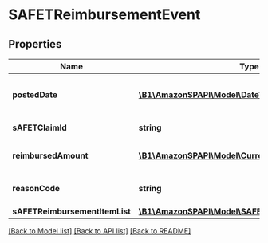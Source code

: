 # SAFETReimbursementEvent

## Properties
Name | Type | Description | Notes
------------ | ------------- | ------------- | -------------
**postedDate** | [**\B1\AmazonSPAPI\Model\\DateTime**](\DateTime.md) | The date and time when the financial event was posted. | [optional] 
**sAFETClaimId** | **string** | A SAFE-T claim identifier. | [optional] 
**reimbursedAmount** | [**\B1\AmazonSPAPI\Model\Currency**](Currency.md) | The amount of the reimbursement. | [optional] 
**reasonCode** | **string** | Indicates why the seller was reimbursed. | [optional] 
**sAFETReimbursementItemList** | [**\B1\AmazonSPAPI\Model\SAFETReimbursementItemList**](SAFETReimbursementItemList.md) |  | [optional] 

[[Back to Model list]](../README.md#documentation-for-models) [[Back to API list]](../README.md#documentation-for-api-endpoints) [[Back to README]](../README.md)


